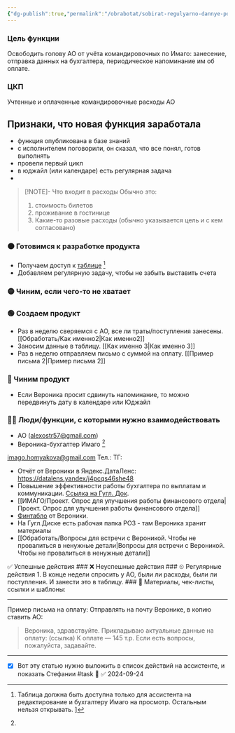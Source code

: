 ```yaml
---
{"dg-publish":true,"permalink":"/obrabotat/sobirat-regulyarno-dannye-po-rashodam-v-tabliczu-dlya-oplaty-v-imago/"}
---
```



### Цель функции
Освободить голову АО от учёта командировочных по Имаго: занесение, отправка данных на бухгалтера, периодическое напоминание им об оплате.
### ЦКП
Учтенные и оплаченные командировочные расходы АО


<div class="transclusion internal-embed is-loaded"><div class="markdown-embed">



## Признаки, что новая функция заработала


- функция опубликована в базе знаний
- с исполнителем поговорили, он сказал, что все понял, готов выполнять
- провели первый цикл
- в юджайл (или календаре) есть регулярная задача
- 

</div></div>




> [!NOTE]- Что входит в расходы
> Обычно это: 
> 1. стоимость билетов
> 2. проживание в гостинице
> 3. Какие-то разовые расходы (обычно указывается цель и с кем согласовано)



### 🟠 Готовимся к разработке продукта
- Получаем доступ к [таблице](https://docs.google.com/spreadsheets/d/1oUmkwqFRB5_NkfUo8sZt0Tck6ag4EfwBRT_ugOgKThw/edit?usp=drivesdk)  [^2]
- Добавляем регулярную задачу, чтобы не забыть выставить счета

[^2]: Таблица должна быть доступна только для ассистента на редактирование и бухгалтеру Имаго на просмотр. Остальным нельзя открывать. ]
### 🟡 Чиним, если чего-то не хватает
### 🟢 Создаем продукт
- Раз в неделю сверяемся с АО, все ли траты/поступления занесены. [[Обработать/Как именно2\|Как именно2]]
- Заносим данные в таблицу. [[Как именно 3\|Как именно 3]]
- Раз в неделю отправляем письмо с суммой на оплату. [[Пример письма 2\|Пример письма 2]]
### 🔵 Чиним продукт
- Если Вероника просит сдвинуть напоминание, то можно передвинуть дату в календаре или Юджайл
### 🧗‍♀️ Люди/функции, с которыми нужно взаимодействовать
- АО (alexostr57@gmail.com)
- Вероника-бухгалтер Имаго [^1]

[^1]: 
<div class="transclusion internal-embed is-loaded"><div class="markdown-embed">



imago.homyakova@gmail.com
Тел.: 
ТГ:


- Отчёт от Вероники в Яндекс.ДатаЛенс: https://datalens.yandex/j4pcqs46she48
- Повышение эффективности работы бухгалтера по выплатам и коммуникации. [Ссылка на Гугл. Док](https://docs.google.com/document/d/1NfR5NubmobnOaoxgZBgem-kgix9CdSTa_A73Z8nNSr0/edit?usp=drivesdk). 
- [[ИМАГО/Проект. Опрос для улучшения работы финансового отдела\|Проект. Опрос для улучшения работы финансового отдела]]
- [Финтабло](https://docs.google.com/spreadsheets/d/1IdKIhwo6w0GgwZpwvv9A7uansctE5jdpMAc0U4u6SUY/edit?gid=779395153#gid=779395153) от Вероники.  
- На Гугл.Диске есть рабочая папка РО3 - там Вероника хранит материалы
- [[Обработать/Вопросы для встречи с Вероникой. Чтобы не провалиться в ненужные детали\|Вопросы для встречи с Вероникой. Чтобы не провалиться в ненужные детали]]




</div></div>
✅ Успешные действия
### ❌ Неуспешные действия
### ⏲ Регулярные действия
1. В конце недели спросить у АО, были ли расходы, были ли поступления. И занести это в таблицу.
### 📃 Материалы, чек-листы, ссылки и шаблоны:




---
Пример письма на оплату:
Отправлять на почту Веронике, в копию ставить АО:

> Вероника, здравствуйте.
> Прикладываю актуальные данные на оплату: (ссылка) 
> К оплате — 145 т.р.
> Если есть вопросы, пожалуйста, задавайте.



---
- [x] Вот эту статью нужно выложить в список действий на ассистенте, и показать Стефании #task 🔼 ✅ 2024-09-24
